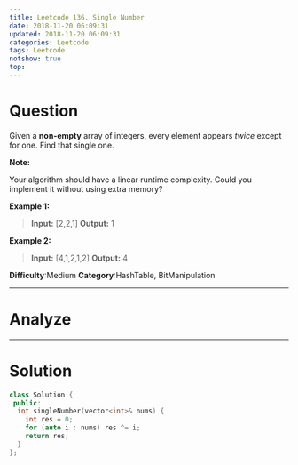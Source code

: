 ```yaml
---
title: Leetcode 136. Single Number
date: 2018-11-20 06:09:31
updated: 2018-11-20 06:09:31
categories: Leetcode
tags: Leetcode
notshow: true
top:
---
```


# Question

Given a  **non-empty** array of integers, every element appears  _twice_  except for one. Find that single one.

**Note:**

Your algorithm should have a linear runtime complexity. Could you implement it without using extra memory?

**Example 1:**

>**Input:** [2,2,1]
**Output:** 1

**Example 2:**

>**Input:** [4,1,2,1,2]
**Output:** 4

**Difficulty**:Medium
**Category**:HashTable, BitManipulation

<!-- more -->

------------

# Analyze

------------

# Solution

```cpp
class Solution {
 public:
  int singleNumber(vector<int>& nums) {
    int res = 0;
    for (auto i : nums) res ^= i;
    return res;
  }
};
```